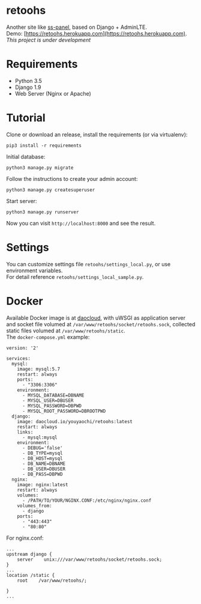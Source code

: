 # retoohs

Another site like [ss-panel](https://github.com/orvice/ss-panel), based on Django + AdminLTE.  
Demo: [https://retoohs.herokuapp.com](https://retoohs.herokuapp.com).  
*This project is under development* 

# Requirements

 -  Python 3.5
 -  Django 1.9
 -  Web Server (Nginx or Apache)
 
# Tutorial

Clone or download an release, install the requirements (or via virtualenv): 

`pip3 install -r requirements`

Initial database:

`python3 manage.py migrate`

Follow the instructions to create your admin account:

`python3 manage.py createsuperuser`

Start server:

`python3 manage.py runserver`

Now you can visit `http://localhost:8000` and see the result.

# Settings

You can customize settings file `retoohs/settings_local.py`, or use environment variables.  
For detail reference `retoohs/settings_local_sample.py`.

# Docker

Available Docker image is at [daocloud](http://dashboard.daocloud.io/packages/20dc328d-a26b-43ea-83d2-c4d8ce02bba0),
 with uWSGI as application server and socket file volumed at `/var/www/retoohs/socket/retoohs.sock`, 
 collected static files volumed at `/var/www/retoohs/static`.  
The `docker-compose.yml` example:
```
version: '2'

services:
  mysql:
    image: mysql:5.7
    restart: always
    ports:
      - "3306:3306"
    environment:
      - MYSQL_DATABASE=DBNAME
      - MYSQL_USER=DBUSER
      - MYSQL_PASSWORD=DBPWD
      - MYSQL_ROOT_PASSWORD=DBROOTPWD
  django: 
    image: daocloud.io/youyaochi/retoohs:latest
    restart: always
    links:
      - mysql:mysql
    environment:
      - DEBUG='false'
      - DB_TYPE=mysql
      - DB_HOST=mysql
      - DB_NAME=DBNAME
      - DB_USER=DBUSER
      - DB_PASS=DBPWD
  nginx:
    image: nginx:latest
    restart: always
    volumes: 
      - /PATH/TO/YOUR/NGINX.CONF:/etc/nginx/nginx.conf
    volumes_from:
      - django
    ports:
      - "443:443"
      - "80:80"
```

For nginx.conf:
```
...
upstream django {
    server    unix:///var/www/retoohs/socket/retoohs.sock;
}
...
location /static {
    root    /var/www/retoohs/;

}
...
```
